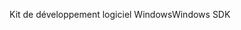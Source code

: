 <span data-ttu-id="a8f77-101">Kit de développement logiciel Windows</span><span class="sxs-lookup"><span data-stu-id="a8f77-101">Windows SDK</span></span>